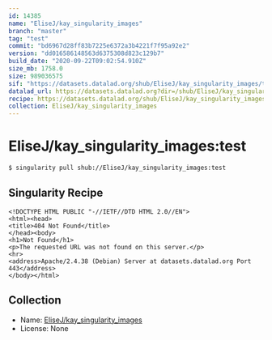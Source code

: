 ```yaml
---
id: 14385
name: "EliseJ/kay_singularity_images"
branch: "master"
tag: "test"
commit: "bd6967d28ff83b7225e6372a3b4221f7f95a92e2"
version: "dd016586148563d6375308d823c129b7"
build_date: "2020-09-22T09:02:54.910Z"
size_mb: 1758.0
size: 989036575
sif: "https://datasets.datalad.org/shub/EliseJ/kay_singularity_images/test/2020-09-22-bd6967d2-dd016586/dd016586148563d6375308d823c129b7.sif"
datalad_url: https://datasets.datalad.org?dir=/shub/EliseJ/kay_singularity_images/test/2020-09-22-bd6967d2-dd016586/
recipe: https://datasets.datalad.org/shub/EliseJ/kay_singularity_images/test/2020-09-22-bd6967d2-dd016586/Singularity
collection: EliseJ/kay_singularity_images
---
```


# EliseJ/kay_singularity_images:test

```bash
$ singularity pull shub://EliseJ/kay_singularity_images:test
```

## Singularity Recipe

```singularity
<!DOCTYPE HTML PUBLIC "-//IETF//DTD HTML 2.0//EN">
<html><head>
<title>404 Not Found</title>
</head><body>
<h1>Not Found</h1>
<p>The requested URL was not found on this server.</p>
<hr>
<address>Apache/2.4.38 (Debian) Server at datasets.datalad.org Port 443</address>
</body></html>
```

## Collection

 - Name: [EliseJ/kay_singularity_images](https://github.com/EliseJ/kay_singularity_images)
 - License: None


